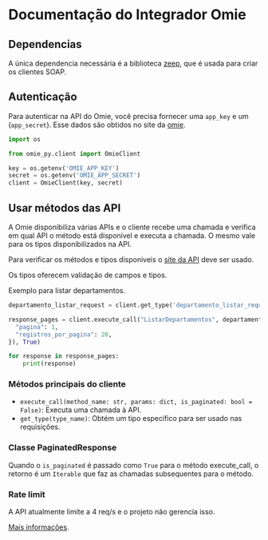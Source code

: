 # Documentação do Integrador Omie

## Dependencias
A única dependencia necessária é a biblioteca [zeep](https://docs.python-zeep.org/en/master/index.html), que é usada para criar os clientes SOAP. 

## Autenticação

Para autenticar na API do Omie, você precisa fornecer uma `app_key` e um (`app_secret`). Esse dados são obtidos no site da [omie](https://developer.omie.com.br/).

```python
import os

from omie_py.client import OmieClient

key = os.getenv('OMIE_APP_KEY')
secret = os.getenv('OMIE_APP_SECRET')
client = OmieClient(key, secret)
```

## Usar métodos das API

A Omie disponibiliza várias APIs e o cliente recebe uma chamada e verifica em qual API o método está disponível e executa a chamada. O mesmo vale para os tipos disponibilizados na API.

Para verificar os métodos e tipos disponiveis o [site da API](https://developer.omie.com.br/service-list/) deve ser usado.

Os tipos oferecem validação de campos e tipos.

Exemplo para listar departamentos.

```python
departamento_listar_request = client.get_type('departamento_listar_request')

response_pages = client.execute_call("ListarDepartamentos", departamento_listar_request(**{
  "pagina": 1,
  "registros_por_pagina": 20,
}), True)

for response in response_pages:
    print(response)
```

### Métodos principais do cliente

- `execute_call(method_name: str, params: dict, is_paginated: bool = False)`: Executa uma chamada à API.
- `get_type(type_name)`: Obtém um tipo específico para ser usado nas requisições.

### Classe PaginatedResponse

Quando o `is_paginated` é passado como `True` para o método execute_call, o retorno é um `Iterable` que faz as chamadas subsequentes para o método.

### Rate limit
A API atualmente limite a 4 req/s e o projeto não gerencia isso.

[Mais informações](https://ajuda.omie.com.br/pt-BR/articles/8112984-limites-de-consumo-da-api-do-omie).